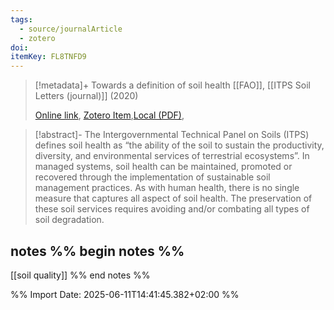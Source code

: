 ```yaml
---
tags:
  - source/journalArticle
  - zotero
doi: 
itemKey: FL8TNFD9
---
```

>[!metadata]+
> Towards a definition of soil health
> [[FAO]], 
> [[ITPS Soil Letters (journal)]] (2020)
> 
> [Online link](https://openknowledge.fao.org/handle/20.500.14283/cb1110en), [Zotero Item](zotero://select/library/items/FL8TNFD9),[Local (PDF)](file://C:/Users/aburg/Documents/references/zotero/storage/X3RM26XZ/FAO2020_definitionsoil.pdf), 


>[!abstract]-
>The Intergovernmental Technical Panel on Soils (ITPS) defines soil health as “the ability of the soil to sustain the productivity, diversity, and environmental services of terrestrial ecosystems”. In managed systems, soil health can be maintained, promoted or recovered through the implementation of sustainable soil management practices. As with human health, there is no single measure that captures all aspect of soil health. The preservation of these soil services requires avoiding and/or combating all types of soil degradation.

## notes %% begin notes %%
[[soil quality]]
%% end notes %%

%% Import Date: 2025-06-11T14:41:45.382+02:00 %%
